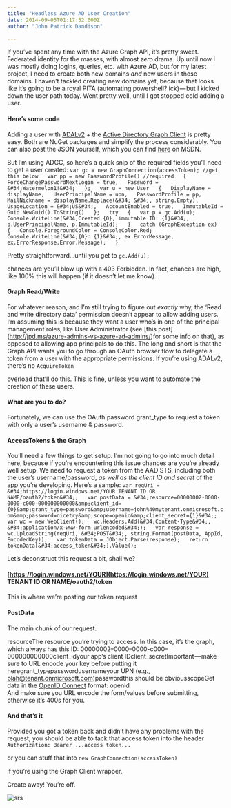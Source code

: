 ```yaml
---
title: "Headless Azure AD User Creation"
date: 2014-09-05T01:17:52.000Z
author: "John Patrick Dandison"

---
```


If you’ve spent any time with the Azure Graph API, it’s pretty sweet. Federated identity for the masses, with almost _zero_ drama. Up until now I was mostly doing logins, queries, etc. with Azure AD, but for my latest project, I need to create both new domains _and_ new users in those domains. I haven’t tackled creating new domains yet, because that looks like it’s going to be a royal PITA (automating powershell? ick) — but I kicked down the user path today. Went pretty well, until I got stopped cold adding a user.

#### Here’s some code

Adding a user with [ADALv2](http://www.nuget.org/packages/Microsoft.IdentityModel.Clients.ActiveDirectory/) + the [Active Directory Graph Client](http://www.nuget.org/packages/Microsoft.Azure.ActiveDirectory.GraphClient/) is pretty easy. Both are NuGet packages and simplify the process considerably. You can also post the JSON yourself, which you can find [here](http://msdn.microsoft.com/en-us/library/dn130117.aspx) on MSDN.

But I’m using ADGC, so here’s a quick snip of the required fields you’ll need to get a user created:
`var gc = new GraphConnection(accessToken); //get this below  
var pp = new PasswordProfile() //required  
{  
  ForceChangePasswordNextLogin = true,  
  Password = &#34;Watermelon1!&#34;  
};  
var u = new User  
{  
  DisplayName = displayName,  
  UserPrincipalName = upn,  
  PasswordProfile = pp,  
  MailNickname = displayName.Replace(&#34; &#34;, string.Empty),  
  UsageLocation = &#34;US&#34;,  
  AccountEnabled = true,  
  ImmutableId = Guid.NewGuid().ToString()  
};  
try  
{  
  var p = gc.Add(u);  
  Console.WriteLine(&#34;Created {0}, immutable ID: {1}&#34;, p.UserPrincipalName, p.ImmutableId);  
}  
catch (GraphException ex)  
{  
  Console.ForegroundColor = ConsoleColor.Red;  
  Console.WriteLine(&#34;{0}: {1}&#34;, ex.ErrorMessage, ex.ErrorResponse.Error.Message);  
}`

Pretty straightforward…until you get to
`gc.Add(u);`

chances are you’ll blow up with a 403 Forbidden. In fact, chances are high, like 100% this will happen (if it doesn’t let me know).

#### Graph Read/Write

For whatever reason, and I’m still trying to figure out _exactly_ why, the ‘Read and write directory data’ permission doesn’t appear to allow adding users. I’m assuming this is because they want a user who’s in one of the principal management roles, like User Administrator (see [this post] (http://jpd.ms/azure-admins-vs-azure-ad-admins/)for some info on that), as opposed to allowing app principals to do this. The long and short is that the Graph API wants you to go through an OAuth browser flow to delegate a token from a user with the appropriate permissions. If you’re using ADALv2, there’s no
`AcquireToken`

overload that’ll do this. This is fine, unless you want to automate the creation of these users.

#### What are you to do?

Fortunately, we can use the OAuth password grant_type to request a token with only a user’s username &amp; password.

#### AccessTokens &amp; the Graph

You’ll need a few things to get setup. I’m not going to go into much detail here, because if you’re encountering this issue chances are you’re already well setup. We need to request a token from the AAD STS, including both the user’s username/password, _as well as the client ID and secret_ of the app you’re developing. Here’s a sample:
`var reqUri = &#34;https://login.windows.net/YOUR TENANT ID OR NAME/oauth2/token&#34;;  
var postData = &#34;resource=00000002-0000-0000-c000-000000000000&amp;client_id={0}&amp;grant_type=password&amp;username=john%40mytenant.onmicrosoft.com&amp;password=nicetry&amp;scope=openid&amp;client_secret={1}&#34;;  
var wc = new WebClient();  
wc.Headers.Add(&#34;Content-Type&#34;, &#34;application/x-www-form-urlencoded&#34;);  
var response = wc.UploadString(reqUri, &#34;POST&#34;, string.Format(postData, AppId, EncodedKey));  
var tokenData = JObject.Parse(response);  
return tokenData[&#34;access_token&#34;].Value();`

Let’s deconstruct this request a bit, shall we?

#### [https://login.windows.net/YOUR](https://login.windows.net/YOUR) TENANT ID OR NAME/oauth2/token

This is where we’re posting our token request

#### PostData

The main chunk of our request.  

resourceThe resource you’re trying to access. In this case, it’s the graph, which always has this ID: 00000002–0000–0000-c000–000000000000client_idyour app’s client IDclient_secretImportant — make sure to URL encode your key before putting it heregrant_typepasswordusernameyour UPN (e.g., blah@tenant.onmicrosoft.com)passwordthis should be obviousscopeGet data in the [OpenID Connect](http://openid.net/connect/) format: openid  
And make sure you URL encode the form/values before submitting, otherwise it’s 400s for you.

#### And that’s it

Provided you got a token back and didn’t have any problems with the request, you should be able to tack that access token into the header
`Authorization: Bearer ...access token...`

or you can stuff that into
`new GraphConnection(accessToken)`

if you’re using the Graph Client wrapper.

Create away! You’re off.




![srs](http://jpd.ms/wp-content/uploads/2014/09/srs.png)
